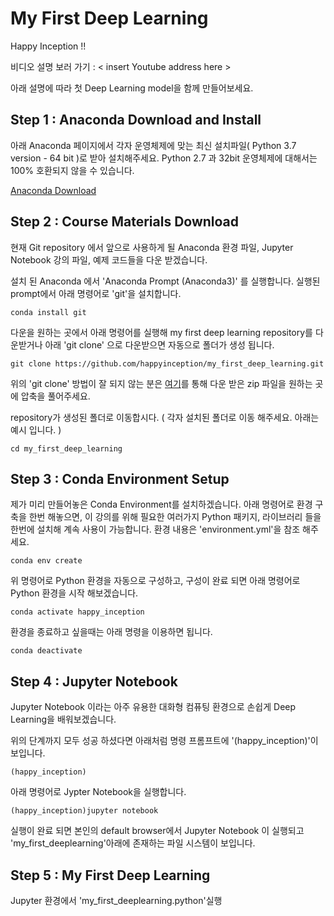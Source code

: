 # My First Deep Learning 

Happy Inception !!

비디오 설명 보러 가기 : < insert Youtube address here >

아래 설명에 따라 첫 Deep Learning model을 함께 만들어보세요. 


## Step 1 : Anaconda Download and Install

아래 Anaconda 페이지에서 
각자 운영체제에 맞는 최신 설치파일( Python 3.7 version - 64 bit )로
받아 설치해주세요.
Python 2.7 과 32bit 운영체제에 대해서는 100% 호환되지 않을 수 있습니다.

[Anaconda Download](https://www.anaconda.com/distribution/)


## Step 2 : Course Materials Download

현재 Git repository 에서 앞으로 사용하게 될 Anaconda 환경 파일, Jupyter Notebook 강의 파일, 
예제 코드들을 다운 받겠습니다. 

설치 된 Anaconda 에서 'Anaconda Prompt (Anaconda3)' 를 실행합니다. 
실행된 prompt에서 아래 명령어로 'git'을 설치합니다. 
```
conda install git
```

다운을 원하는 곳에서 아래 명령어를 실행해 my first deep learning repository를 다운받거나 
아래 'git clone' 으로 다운받으면 자동으로 폴더가 생성 됩니다. 
```
git clone https://github.com/happyinception/my_first_deep_learning.git
```
위의 'git clone' 방법이 잘 되지 않는 분은 
[여기](https://github.com/happyinception/my_first_deep_learning/archive/master.zip )를 통해 다운 받은 zip 파일을 
원하는 곳에 압축을 풀어주세요. 

repository가 생성된 폴더로 이동합시다. ( 각자 설치된 폴더로 이동 해주세요. 아래는 예시 입니다. )

```
cd my_first_deep_learning
```

## Step 3 : Conda Environment Setup

제가 미리 만들어놓은 Conda Environment를 설치하겠습니다. 
아래 명령어로 환경 구축을 한번 해놓으면, 이 강의를 위해 필요한 여러가지 Python 패키지, 라이브러리 들을 한번에 설치해 계속 사용이 가능합니다. 
환경 내용은 'environment.yml'을 참조 해주세요. 
```
conda env create
```
위 명령어로 Python 환경을 자동으로 구성하고, 
구성이 완료 되면 아래 명령어로 Python 환경을 시작 해보겠습니다. 
```
conda activate happy_inception
```

환경을 종료하고 싶을때는 아래 명령을 이용하면 됩니다. 
```
conda deactivate 
```


## Step 4 : Jupyter Notebook

Jupyter Notebook 이라는 아주 유용한 대화형 컴퓨팅 환경으로 
손쉽게 Deep Learning을 배워보겠습니다. 

위의 단계까지 모두 성공 하셨다면 아래처럼 명령 프롬프트에 '(happy_inception)'이 보입니다.
```
(happy_inception)
```

아래 명령어로 Jypter Notebook을 실행합니다. 
```
(happy_inception)jupyter notebook
```

실행이 완료 되면 본인의 default browser에서 Jupyter Notebook 이 실행되고 
'my_first_deeplearning'아래에 존재하는 파일 시스템이 보입니다. 


## Step 5 : My First Deep Learning

Jupyter 환경에서 'my_first_deeplearning.python'실행
